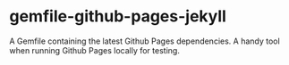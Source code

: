 # gemfile-github-pages-jekyll
A Gemfile containing the latest Github Pages dependencies. A handy tool when running Github Pages locally for testing.
